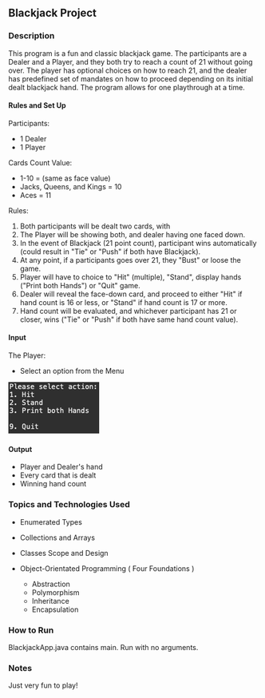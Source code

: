## Blackjack Project

### Description
This program is a fun and classic blackjack game. The participants are a Dealer and a Player, and they both try to reach a count of 21 without going over. The player has optional choices on how to reach 21, and the dealer has predefined set of mandates on how to proceed depending on its initial dealt blackjack hand. The program allows for one playthrough at a time.

#### Rules and Set Up
Participants: 
- 1 Dealer 
- 1 Player

Cards Count Value: 
- 1-10 = (same as face value) 
- Jacks, Queens, and Kings = 10
- Aces = 11

Rules:
1. Both participants will be dealt two cards, with 
2. The Player will be showing both, and dealer having one faced down. 
3. In the event of Blackjack (21 point count), participant wins automatically (could result in "Tie" or "Push" if both have Blackjack).
4. At any point, if a participants goes over 21, they "Bust" or loose the game.
5. Player will have to choice to "Hit" (multiple), "Stand", display hands ("Print both Hands") or "Quit" game.
6. Dealer will reveal the face-down card, and proceed to either "Hit" if hand count is 16 or less, or "Stand" if hand count is 17 or more.
7. Hand count will be evaluated, and whichever participant has 21 or closer, wins ("Tie" or "Push" if both have same hand count value).

#### Input
The Player: 
* Select an option from the Menu

![Player Menu](bjmenu.png)

#### Output
* Player and Dealer's hand
* Every card that is dealt
* Winning hand count

### Topics and Technologies Used
- Enumerated Types
- Collections and Arrays
- Classes Scope and Design

- Object-Orientated Programming ( Four Foundations )
  - Abstraction
  - Polymorphism
  - Inheritance
  - Encapsulation  

### How to Run
BlackjackApp.java contains main. Run with no arguments. 

### Notes
Just very fun to play!
